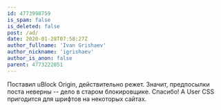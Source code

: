 ```yaml
---
id: 4773998759
is_spam: false
is_deleted: false
post: /ad/
date: 2020-01-28T07:58:27Z
author_fullname: 'Ivan Grishaev'
author_nickname: 'igrishaev'
author_is_anon: false
parent: 4773222051
---
```


<p>Поставил uBlock Origin, действительно режет. Значит, предпосылки поста неверны -- дело в старом блокировщике. Спасибо! А User CSS пригодится для шрифтов на некоторых сайтах.</p>
